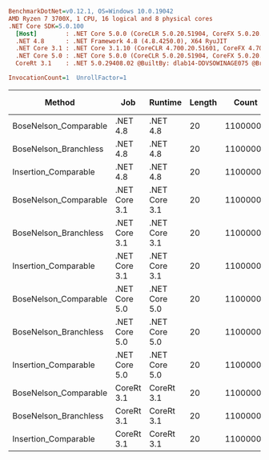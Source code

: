 ``` ini

BenchmarkDotNet=v0.12.1, OS=Windows 10.0.19042
AMD Ryzen 7 3700X, 1 CPU, 16 logical and 8 physical cores
.NET Core SDK=5.0.100
  [Host]        : .NET Core 5.0.0 (CoreCLR 5.0.20.51904, CoreFX 5.0.20.51904), X64 RyuJIT
  .NET 4.8      : .NET Framework 4.8 (4.8.4250.0), X64 RyuJIT
  .NET Core 3.1 : .NET Core 3.1.10 (CoreCLR 4.700.20.51601, CoreFX 4.700.20.51901), X64 RyuJIT
  .NET Core 5.0 : .NET Core 5.0.0 (CoreCLR 5.0.20.51904, CoreFX 5.0.20.51904), X64 RyuJIT
  CoreRt 3.1    : .NET 5.0.29408.02 @BuiltBy: dlab14-DDVSOWINAGE075 @Branch: master @Commit: 4ce1c21ac0d4d1a3b7f7a548214966f69ac9f199, X64 AOT

InvocationCount=1  UnrollFactor=1  

```
|                Method |           Job |       Runtime | Length |    Count |     Mean |   Error |  StdDev | Gen 0 | Gen 1 | Gen 2 | Allocated |
|---------------------- |-------------- |-------------- |------- |--------- |---------:|--------:|--------:|------:|------:|------:|----------:|
| BoseNelson_Comparable |      .NET 4.8 |      .NET 4.8 |     20 | 11000000 | 129.9 ms | 0.37 ms | 0.33 ms |     - |     - |     - |         - |
| BoseNelson_Branchless |      .NET 4.8 |      .NET 4.8 |     20 | 11000000 | 198.5 ms | 0.45 ms | 0.40 ms |     - |     - |     - |         - |
|  Insertion_Comparable |      .NET 4.8 |      .NET 4.8 |     20 | 11000000 | 167.7 ms | 0.18 ms | 0.16 ms |     - |     - |     - |         - |
| BoseNelson_Comparable | .NET Core 3.1 | .NET Core 3.1 |     20 | 11000000 | 119.3 ms | 0.39 ms | 0.35 ms |     - |     - |     - |         - |
| BoseNelson_Branchless | .NET Core 3.1 | .NET Core 3.1 |     20 | 11000000 | 206.1 ms | 0.29 ms | 0.24 ms |     - |     - |     - |         - |
|  Insertion_Comparable | .NET Core 3.1 | .NET Core 3.1 |     20 | 11000000 | 126.0 ms | 2.02 ms | 1.89 ms |     - |     - |     - |         - |
| BoseNelson_Comparable | .NET Core 5.0 | .NET Core 5.0 |     20 | 11000000 | 118.8 ms | 0.19 ms | 0.17 ms |     - |     - |     - |         - |
| BoseNelson_Branchless | .NET Core 5.0 | .NET Core 5.0 |     20 | 11000000 | 206.7 ms | 1.09 ms | 1.02 ms |     - |     - |     - |         - |
|  Insertion_Comparable | .NET Core 5.0 | .NET Core 5.0 |     20 | 11000000 | 129.1 ms | 2.20 ms | 2.05 ms |     - |     - |     - |         - |
| BoseNelson_Comparable |    CoreRt 3.1 |    CoreRt 3.1 |     20 | 11000000 | 118.7 ms | 0.26 ms | 0.23 ms |     - |     - |     - |         - |
| BoseNelson_Branchless |    CoreRt 3.1 |    CoreRt 3.1 |     20 | 11000000 | 198.4 ms | 0.15 ms | 0.13 ms |     - |     - |     - |         - |
|  Insertion_Comparable |    CoreRt 3.1 |    CoreRt 3.1 |     20 | 11000000 | 127.6 ms | 1.17 ms | 1.10 ms |     - |     - |     - |         - |
